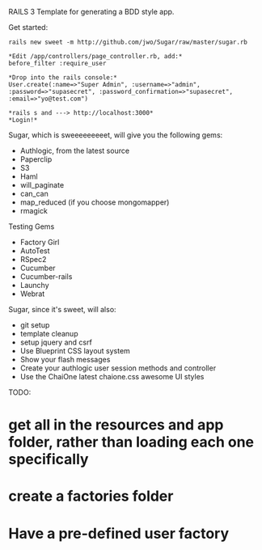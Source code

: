 RAILS 3 Template for generating a BDD style app.

Get started:

	rails new sweet -m http://github.com/jwo/Sugar/raw/master/sugar.rb

	*Edit /app/controllers/page_controller.rb, add:*
	before_filter :require_user

	*Drop into the rails console:*
	User.create(:name=>"Super Admin", :username=>"admin", :password=>"supasecret", :password_confirmation=>"supasecret", :email=>"yo@test.com")

	*rails s and ---> http://localhost:3000*
	*Login!*
		

Sugar, which is sweeeeeeeeet, will give you the following gems:
* Authlogic, from the latest source
* Paperclip
* S3
* Haml
* will_paginate
* can_can
* map_reduced (if you choose mongomapper)
* rmagick

Testing Gems
* Factory Girl
* AutoTest
* RSpec2
* Cucumber
* Cucumber-rails
* Launchy
* Webrat

Sugar, since it's sweet, will also:
* git setup
* template cleanup
* setup jquery and csrf
* Use Blueprint CSS layout system
* Show your flash messages
* Create your authlogic user session methods and controller
* Use the ChaiOne latest chaione.css awesome UI styles

TODO:
# get all in the resources and app folder, rather than loading each one specifically
# create a factories folder
# Have a pre-defined user factory